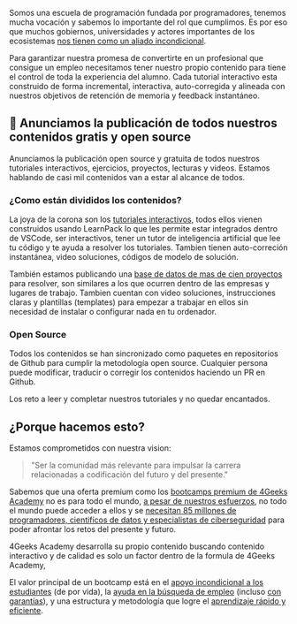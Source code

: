 Somos una escuela de programación fundada por programadores, tenemos mucha vocación y sabemos lo importante del rol que cumplimos. Es por eso que muchos gobiernos, universidades y actores importantes de los ecosistemas [nos tienen como un aliado incondicional](https://4geeksacademy.com/es/alianzas).

Para garantizar nuestra promesa de convertirte en un profesional que consigue un empleo necesitamos tener nuestro propio contenido para tiene el control de toda la experiencia del alumno. Cada tutorial interactivo esta construido de forma incremental, interactiva, auto-corregida y alineada con nuestros objetivos de retención de memoria y feedback instantáneo.

## 🚨 Anunciamos la publicación de todos nuestros contenidos gratis y open source

Anunciamos la publicación open source y gratuita de todos nuestros tutoriales interactivos, ejercicios, proyectos, lecturas y videos. Estamos hablando de casi mil contenidos van a estar al alcance de todos.

### ¿Como están divididos los contenidos?

La joya de la corona son los [tutoriales interactivos](https://4geeks.com/es/interactive-exercises), todos ellos vienen construidos usando LearnPack lo que les permite estar integrados dentro de VSCode, ser interactivos, tener un tutor de inteligencia artificial que lee tu código y te ayuda a resolver los tutoriales. Tambien tienen auto-correción instantánea, video soluciones, códigos de modelo de solución.

También estamos publicando una [base de datos de mas de cien proyectos](https://4geeks.com/interactive-coding-tutorials) para resolver, son similares a los que ocurren dentro de las empresas y lugares de trabajo. Tambien cuentan con video soluciones, instrucciones claras y plantillas (templates) para empezar a trabajar en ellos sin necesidad de instalar o configurar nada en tu ordenador.


### Open Source

Todos los contenidos se han sincronizado como paquetes en repositorios de Github para cumplir la metodología open source. Cualquier persona puede modificar, traducir o corregir los contenidos haciendo un PR en Github.




Los reto a leer y completar nuestros tutoriales y no quedar encantados.

## ¿Porque hacemos esto?

Estamos comprometidos con nuestra vision:

> "Ser la comunidad más relevante para impulsar la carrera relacionadas a codificación del futuro y del presente."

Sabemos que una oferta premium como los [bootcamps premium de 4Geeks Academy](https://4geeksacademy.com/us/programs) no es para todo el mundo, [a pesar de nuestros esfuerzos](https://4geeksacademy.com/es/20-millones), no todo el mundo puede acceder a ellos y se [necesitan 85 millones de programadores, cientifícos de datos y especialistas de ciberseguridad](https://www.kornferry.com/insights/this-week-in-leadership/talent-crunch-future-of-work) para poder afrontar los retos del presente y futuro.

4Geeks Academy desarrolla su propio contenido buscando contenido interactivo y de calidad es solo un factor dentro de la formula de 4Geeks Academy, 

El valor principal de un bootcamp está en el [apoyo incondicional a los estudiantes](https://4geeksacademy.com/es/geekpal) (de por vida), la [ayuda en la búsqueda de empleo](https://4geeksacademy.com/es/geekforce) (incluso [con garantías](https://4geeksacademy.com/es/trabajo-garantizado)), y una estructura y metodología que logre el [aprendizaje rápido y eficiente](https://4geeks.com/mastering-technical-knowledge).

